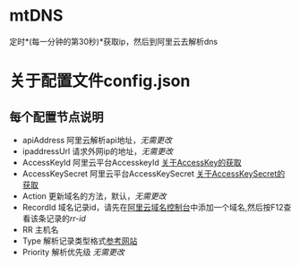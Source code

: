 # mtDNS
定时*(每一分钟的第30秒)*获取ip，然后到阿里云去解析dns
# 关于配置文件config.json
## 每个配置节点说明
* apiAddress 阿里云解析api地址，*无需更改*
* ipaddressUrl 请求外网ip的地址，*无需更改*
* AccessKeyId 阿里云平台AccesskeyId [关于AccessKey的获取](https://ak-console.aliyun.com/?spm=5176.7926440.772176.4.78343fb6U1MI7A#/accesskey)
* AccessKeySecret 阿里云平台AccessKeySecret [关于AccessKeySecret的获取](https://ak-console.aliyun.com/?spm=5176.7926440.772176.4.78343fb6U1MI7A#/accesskey)
* Action 更新域名的方法，默认，*无需更改*
* RecordId 域名记录id，请先在[阿里云域名控制台](https://dc.aliyun.com/tcparse/dns.htm?init=false&dtoken=h4PcCqPaV9GM15DS)中添加一个域名,然后按F12查看该条记录的*rr-id*
* RR 主机名
* Type 解析记录类型格式[参考网站](https://help.aliyun.com/document_detail/29805.html?spm=5176.doc29774.2.1.2IvBqd)
* Priority 解析优先级 *无需更改*
